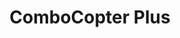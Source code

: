 ---
layout: default
modal-id: 1002
img: combocopterplus
title: ComboCopter Plus

youtube-link: https://www.youtube.com/watch?v=6LkkRlClTS0
tp-museum-link: https://twistypuzzles.com/app/museum/museum_showitem.php?pkey=6138
tp-forum-link: https://twistypuzzles.com/forum/viewtopic.php?f=15&t=31564
purchase-service: Grigorusha
purchase-link: https://www.grigorusha.com/braden-puzzles-2/combocopter-plus-by-braden-ganetsky

description: The <a href="https://twistypuzzles.com/app/museum/museum_showitem.php?pkey=6138" target="_blank">ComboCopter Plus</a> is a hybrid puzzle of a <a href="https://twistypuzzles.com/app/museum/museum_showitem.php?pkey=20" target="_blank">2x2x2 cube</a> and a <a href="https://twistypuzzles.com/app/museum/museum_showitem.php?pkey=1687" target="_blank">Curvy Copter Plus</a>. Even though this puzzle can get into some pretty crazy shapes, it turns surprisingly well.
---